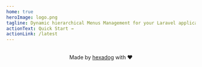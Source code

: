 ```yaml
---
home: true
heroImage: logo.png
tagline: Dynamic hierarchical Menus Management for your Laravel application
actionText: Quick Start →
actionLink: /latest
---
```


<div class="theme-default-content custom content__default"></div>

<br />
<center>Made by <a href="https://hexadog.com" target="_blank">hexadog</a> with ❤️</center>